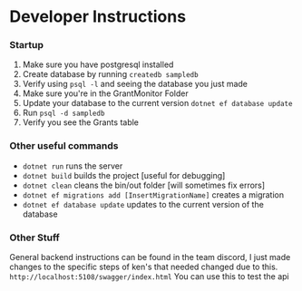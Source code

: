 # Developer Instructions

### Startup
1. Make sure you have postgresql installed
2. Create database by running ```createdb sampledb```
3. Verify using ```psql -l``` and seeing the database you just made
4. Make sure you're in the GrantMonitor Folder
5. Update your database to the current version ```dotnet ef database update```
6. Run ```psql -d sampledb```
7. Verify you see the Grants table

### Other useful commands
- ```dotnet run``` runs the server
- ```dotnet build``` builds the project [useful for debugging]
- ```dotnet clean``` cleans the bin/out folder [will sometimes fix errors]
- ```dotnet ef migrations add [InsertMigrationName]``` creates a migration
- ```dotnet ef database update``` updates to the current version of the database

### Other Stuff
General backend instructions can be found in the team discord, I just made changes to the specific steps of ken's that needed changed due to this.
```http://localhost:5108/swagger/index.html``` You can use this to test the api